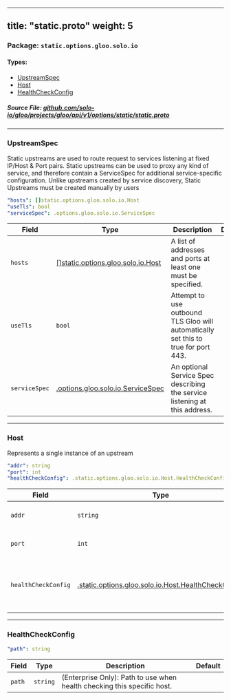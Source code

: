 
---
title: "static.proto"
weight: 5
---

<!-- Code generated by solo-kit. DO NOT EDIT. -->


### Package: `static.options.gloo.solo.io` 
#### Types:


- [UpstreamSpec](#upstreamspec)
- [Host](#host)
- [HealthCheckConfig](#healthcheckconfig)
  



##### Source File: [github.com/solo-io/gloo/projects/gloo/api/v1/options/static/static.proto](https://github.com/solo-io/gloo/blob/master/projects/gloo/api/v1/options/static/static.proto)





---
### UpstreamSpec

 
Static upstreams are used to route request to services listening at fixed IP/Host & Port pairs.
Static upstreams can be used to proxy any kind of service, and therefore contain a ServiceSpec
for additional service-specific configuration.
Unlike upstreams created by service discovery, Static Upstreams must be created manually by users

```yaml
"hosts": []static.options.gloo.solo.io.Host
"useTls": bool
"serviceSpec": .options.gloo.solo.io.ServiceSpec

```

| Field | Type | Description | Default |
| ----- | ---- | ----------- |----------- | 
| `hosts` | [[]static.options.gloo.solo.io.Host](../static.proto.sk/#host) | A list of addresses and ports at least one must be specified. |  |
| `useTls` | `bool` | Attempt to use outbound TLS Gloo will automatically set this to true for port 443. |  |
| `serviceSpec` | [.options.gloo.solo.io.ServiceSpec](../../service_spec.proto.sk/#servicespec) | An optional Service Spec describing the service listening at this address. |  |




---
### Host

 
Represents a single instance of an upstream

```yaml
"addr": string
"port": int
"healthCheckConfig": .static.options.gloo.solo.io.Host.HealthCheckConfig

```

| Field | Type | Description | Default |
| ----- | ---- | ----------- |----------- | 
| `addr` | `string` | Address (hostname or IP). |  |
| `port` | `int` | Port the instance is listening on. |  |
| `healthCheckConfig` | [.static.options.gloo.solo.io.Host.HealthCheckConfig](../static.proto.sk/#healthcheckconfig) | (Enterprise Only): Host specific health checking configuration. |  |




---
### HealthCheckConfig



```yaml
"path": string

```

| Field | Type | Description | Default |
| ----- | ---- | ----------- |----------- | 
| `path` | `string` | (Enterprise Only): Path to use when health checking this specific host. |  |





<!-- Start of HubSpot Embed Code -->
<script type="text/javascript" id="hs-script-loader" async defer src="//js.hs-scripts.com/5130874.js"></script>
<!-- End of HubSpot Embed Code -->
